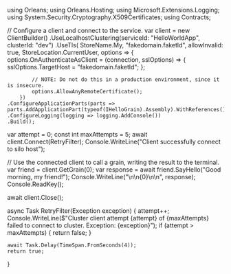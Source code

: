 using Orleans;
using Orleans.Hosting;
using Microsoft.Extensions.Logging;
using System.Security.Cryptography.X509Certificates;
using Contracts;

// Configure a client and connect to the service.
var client = new ClientBuilder()
    .UseLocalhostClustering(serviceId: "HelloWorldApp", clusterId: "dev")
    .UseTls(
        StoreName.My,
        "fakedomain.faketld",
        allowInvalid: true,
        StoreLocation.CurrentUser,
        options =>
        {
            options.OnAuthenticateAsClient = (connection, sslOptions) =>
            {
                sslOptions.TargetHost = "fakedomain.faketld";
            };

            // NOTE: Do not do this in a production environment, since it is insecure.
            options.AllowAnyRemoteCertificate();
        })
    .ConfigureApplicationParts(parts => parts.AddApplicationPart(typeof(IHelloGrain).Assembly).WithReferences())
    .ConfigureLogging(logging => logging.AddConsole())
    .Build();

var attempt = 0;
const int maxAttempts = 5;
await client.Connect(RetryFilter);
Console.WriteLine("Client successfully connect to silo host");

// Use the connected client to call a grain, writing the result to the terminal.
var friend = client.GetGrain<IHelloGrain>(0);
var response = await friend.SayHello("Good morning, my friend!");
Console.WriteLine("\n\n{0}\n\n", response);
Console.ReadKey();

await client.Close();

async Task<bool> RetryFilter(Exception exception)
{
    attempt++;
    Console.WriteLine($"Cluster client attempt {attempt} of {maxAttempts} failed to connect to cluster.  Exception: {exception}");
    if (attempt > maxAttempts)
    {
        return false;
    }

    await Task.Delay(TimeSpan.FromSeconds(4));
    return true;
}

